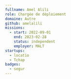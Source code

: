 ```yaml
---
fullname: Amel Alili
role: Chargée de déploiement
domaine: Autre
github: amelalili
missions:
  - start: 2022-09-01
    end: 2023-02-28
    status: independent
    employer: MALT
startups:
  - locatio
  - Tchap
badges:
  - segur
---
```


